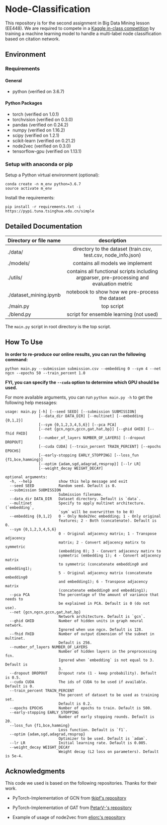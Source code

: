 # Node-Classification

This repository is for the second assignment in Big Data Mining lesson (EE448). We are required to compete in a [Kaggle in-class competition](https://www.kaggle.com/c/ee448-2019-node-classification) by training a machine learning model to handle a multi-label node classification based on citation network.

## Environment

### Requirements

#### General
- python (verified on 3.6.7)

#### Python Packages
- torch (verified on 1.0.1)
- torchvision (verified on 0.3.0)
- pandas (verified on 0.24.2)
- numpy (verified on 1.16.2)
- scipy (verified on 1.2.1)
- scikit-learn (verified on 0.21.2)
- node2vec (verified on 0.3.0)
- tensorflow-gpu (verified on 1.13.1)

### Setup with anaconda or pip

Setup a Python virtual environment (optional):

```
conda create -n m_env python=3.6.7
source activate m_env
```

Install the requirements:

``` 
pip install -r requirements.txt -i https://pypi.tuna.tsinghua.edu.cn/simple
```

## Detailed Documentation

|  Directory or file name  |               description                   |
| ------------------------ |:-------------------------------------------:|
| ./data/ | directory to the dataset (train.csv, test.csv, node_info.json) |
| ./models/ | contains all models we implement | 
| ./utils/ | contains all functional scripts including argparser, pre-processing and evaluation metric |
| ./dataset_mining.ipynb | notebook to show how we pre-process the dataset |
| ./main.py | top script |
| ./blend.py | script for ensemble learning (not used) |

The `main.py` script in root directory is the top script.

## How To Use

__In order to re-produce our online results, you can run the following command:__

```
python main.py --submission submission.csv --embedding 0 --sym 4 --net ngcn --epochs 50 --train_percent 1.0
```

__FYI, you can specify the `--cuda` option to determine which GPU should be used.__

For more available arguments, you can run `python main.py -h` to get the following help messages:

```
usage: main.py [-h] [--seed SEED] [--submission SUBMISSION]
               [--data_dir DATA_DIR] [--multinet] [--embedding {0,1,2}]
               [--sym {0,1,2,3,4,5,6}] [--pca PCA]
               [--net {gcn,ngcn,gccn,gat,hat,bp}] [--ghid GHID] [--fhid FHID]
               [--number_of_layers NUMBER_OF_LAYERS] [--dropout DROPOUT]
               [--cuda CUDA] [--train_percent TRAIN_PERCENT] [--epochs EPOCHS]
               [--early-stopping EARLY_STOPPING] [--loss_fun {f1,bce,hamming}]
               [--optim {adam,sgd,adagrad,rmsprop}] [--lr LR]
               [--weight_decay WEIGHT_DECAY]

optional arguments:
  -h, --help            show this help message and exit
  --seed SEED           Random seed. Default is 0.
  --submission SUBMISSION
                        Submission filename.
  --data_dir DATA_DIR   Dataset directory. Default is `data`.
  --multinet            Specify to apply multinet architecture. (`embedding`,
                        `sym` will be overwritten to be 0)
  --embedding {0,1,2}   0 - Only Node2Vec embedding; 1 - Only original
                        features; 2 - Both (concatenate). Default is 0.
  --sym {0,1,2,3,4,5,6}
                        0 - Original adjacency matrix; 1 - Transpose adjacency
                        matrix; 2 - Convert adjacency matirx to symmetric
                        (embedding 0); 3 - Convert adjacency matirx to
                        symmetric (embedding 1); 4 - Convert adjacency matrix
                        to symmetric (concatenate embedding0 and embedding1);
                        5 - Original adjacency matrix (concatenate embedding0
                        and embedding1); 6 - Transpose adjacency matrix
                        (concatenate embedding0 and embedding1);
  --pca PCA             The percentage of the amount of variance that needs to
                        be explained in PCA. Default is 0 (do not use).
  --net {gcn,ngcn,gccn,gat,hat,bp}
                        Network architecture. Default is `gcn`.
  --ghid GHID           Number of hidden units in graph neural network.
                        Ignored when use ngcn. Default is 128.
  --fhid FHID           Number of output dimension of the subnet in multinet.
                        Default is 256.
  --number_of_layers NUMBER_OF_LAYERS
                        Number of hidden layers in the preprocessing fcn.
                        Ignored when `embedding` is not equal to 3. Default is
                        3.
  --dropout DROPOUT     Dropout rate (1 - keep probability). Default is 0.5.
  --cuda CUDA           The ids of CUDA to be used if available. Default is 0.
  --train_percent TRAIN_PERCENT
                        The percent of dataset to be used as training set.
                        Default is 0.2.
  --epochs EPOCHS       Number of epochs to train. Default is 500.
  --early-stopping EARLY_STOPPING
                        Number of early stopping rounds. Default is 20.
  --loss_fun {f1,bce,hamming}
                        Loss function. Default is `f1`.
  --optim {adam,sgd,adagrad,rmsprop}
                        Optimizer to be used. Default is `adam`.
  --lr LR               Initial learning rate. Default is 0.005.
  --weight_decay WEIGHT_DECAY
                        Weight decay (L2 loss on parameters). Default is 5e-4.
```

## Acknowledgments

This code we used is based on the following repositories. Thanks for their work.

- PyTorch-Implementation of GCN from [tkipf's repository](https://github.com/tkipf/pygcn)

- PyTorch-Implementation of GAT from [PetarV-'s repository](https://github.com/PetarV-/GAT)

- Example of usage of node2vec from [eliorc's repository](https://github.com/eliorc/node2vec#usage)

